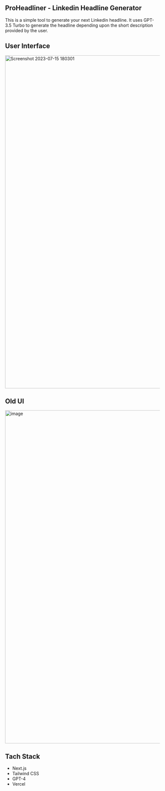 ## ProHeadliner - Linkedin Headline Generator

This is a simple tool to generate your next Linkedin headline. It uses GPT-3.5 Turbo to generate the headline depending upon the short description provided by the user.

## User Interface
<img width="1080" alt="Screenshot 2023-07-15 180301" src="https://github.com/naveendwgn/Linkedin-Headline-Generator/assets/114351583/1a73c826-795a-4c09-83ed-a028ac9252ec">

## Old UI
<img width="1080" alt="image" src="https://github.com/naveendwgn/Linkedin-Headline-Generator/assets/114351583/94968e11-6c52-4f7e-8e8c-e58fb65179cc">

## Tach Stack

- Next.js
- Tailwind CSS
- GPT-4
- Vercel